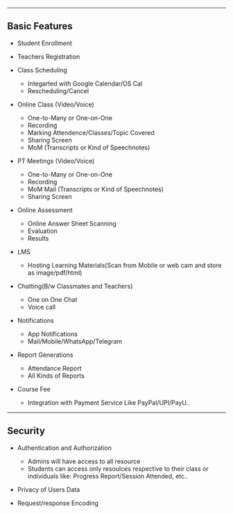 ---
## Basic Features

- Student Enrollment

- Teachers Registration

- Class Scheduling
	- Integarted with Google Calendar/OS Cal
	- Rescheduling/Cancel
    
- Online Class (Video/Voice) 
	- One-to-Many or One-on-One 
	- Recording
	- Marking Attendence/Classes/Topic Covered
	- Sharing Screen
    - MoM (Transcripts or Kind of Speechnotes)
    
- PT Meetings (Video/Voice)
	- One-to-Many or One-on-One
	- Recording
	- MoM Mail (Transcripts or Kind of Speechnotes)
	- Sharing Screen

- Online Assessment
	- Online Answer Sheet Scanning
	- Evaluation
	- Results

- LMS
	- Hosting Learning Materials(Scan from Mobile or web cam and store as image/pdf/html)

- Chatting(B/w Classmates and Teachers)
	- One on One Chat
	- Voice call

- Notifications
	- App Notifications
	- Mail/Mobile/WhatsApp/Telegram

- Report Generations
	- Attendance Report
	- All Kinds of Reports

- Course Fee
	- Integration with Payment Service Like PayPal/UPI/PayU..

------

## Security

- Authentication and Authorization
	- Admins will have access to all resource
	- Students can access only resoulces respective to their class or individuals like: Progress Report/Session Attended, etc..

- Privacy of Users Data

- Request/response Encoding

